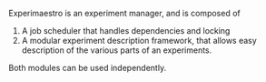 Experimaestro is an experiment manager, and is composed of 

1. A job scheduler that handles dependencies and locking
2. A modular experiment description framework, that allows easy description of the various parts of an experiments.

Both modules can be used independently.
